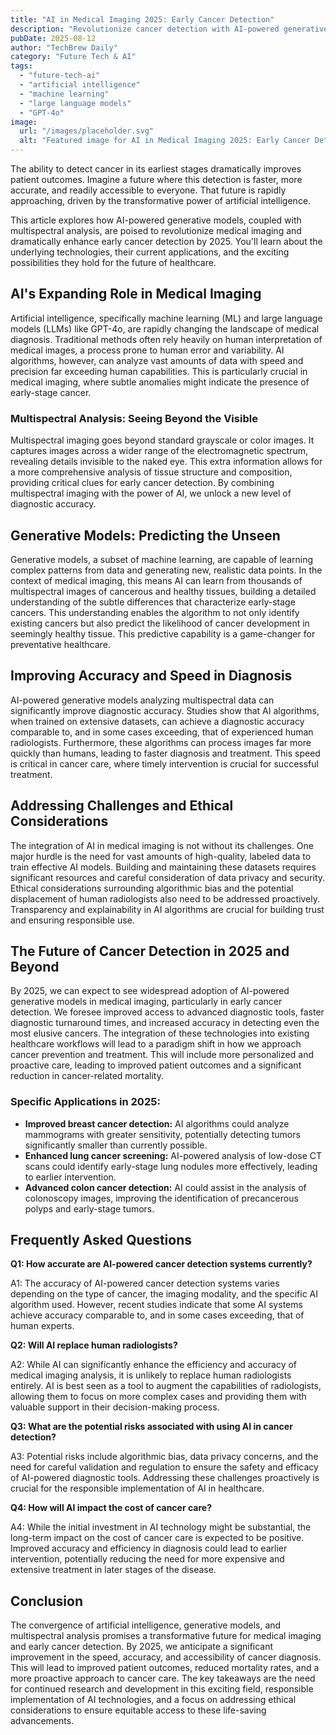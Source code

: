 ```yaml
---
title: "AI in Medical Imaging 2025: Early Cancer Detection"
description: "Revolutionize cancer detection with AI-powered generative models & multispectral analysis. Learn how machine learning enhances early diagnosis for better outcomes. Read now!"
pubDate: 2025-08-12
author: "TechBrew Daily"
category: "Future Tech & AI"
tags:
  - "future-tech-ai"
  - "artificial intelligence"
  - "machine learning"
  - "large language models"
  - "GPT-4o"
image:
  url: "/images/placeholder.svg"
  alt: "Featured image for AI in Medical Imaging 2025: Early Cancer Detection"
---
```


The ability to detect cancer in its earliest stages dramatically improves patient outcomes.  Imagine a future where this detection is faster, more accurate, and readily accessible to everyone.  That future is rapidly approaching, driven by the transformative power of artificial intelligence.


This article explores how AI-powered generative models, coupled with multispectral analysis, are poised to revolutionize medical imaging and dramatically enhance early cancer detection by 2025.  You'll learn about the underlying technologies, their current applications, and the exciting possibilities they hold for the future of healthcare.


## AI's Expanding Role in Medical Imaging

Artificial intelligence, specifically machine learning (ML) and large language models (LLMs) like GPT-4o, are rapidly changing the landscape of medical diagnosis.  Traditional methods often rely heavily on human interpretation of medical images, a process prone to human error and variability.  AI algorithms, however, can analyze vast amounts of data with speed and precision far exceeding human capabilities.  This is particularly crucial in medical imaging, where subtle anomalies might indicate the presence of early-stage cancer.


### Multispectral Analysis: Seeing Beyond the Visible

Multispectral imaging goes beyond standard grayscale or color images. It captures images across a wider range of the electromagnetic spectrum, revealing details invisible to the naked eye.  This extra information allows for a more comprehensive analysis of tissue structure and composition, providing critical clues for early cancer detection. By combining multispectral imaging with the power of AI, we unlock a new level of diagnostic accuracy.


## Generative Models: Predicting the Unseen

Generative models, a subset of machine learning, are capable of learning complex patterns from data and generating new, realistic data points.  In the context of medical imaging, this means AI can learn from thousands of multispectral images of cancerous and healthy tissues,  building a detailed understanding of the subtle differences that characterize early-stage cancers.  This understanding enables the algorithm to not only identify existing cancers but also predict the likelihood of cancer development in seemingly healthy tissue.  This predictive capability is a game-changer for preventative healthcare.


##  Improving Accuracy and Speed in Diagnosis

AI-powered generative models analyzing multispectral data can significantly improve diagnostic accuracy. Studies show that AI algorithms, when trained on extensive datasets, can achieve a diagnostic accuracy comparable to, and in some cases exceeding, that of experienced human radiologists.  Furthermore, these algorithms can process images far more quickly than humans, leading to faster diagnosis and treatment.  This speed is critical in cancer care, where timely intervention is crucial for successful treatment.


## Addressing Challenges and Ethical Considerations

The integration of AI in medical imaging is not without its challenges.  One major hurdle is the need for vast amounts of high-quality, labeled data to train effective AI models.  Building and maintaining these datasets requires significant resources and careful consideration of data privacy and security.  Ethical considerations surrounding algorithmic bias and the potential displacement of human radiologists also need to be addressed proactively.  Transparency and explainability in AI algorithms are crucial for building trust and ensuring responsible use.


##  The Future of Cancer Detection in 2025 and Beyond

By 2025, we can expect to see widespread adoption of AI-powered generative models in medical imaging, particularly in early cancer detection.  We foresee improved access to advanced diagnostic tools, faster diagnostic turnaround times, and increased accuracy in detecting even the most elusive cancers.  The integration of these technologies into existing healthcare workflows will lead to a paradigm shift in how we approach cancer prevention and treatment.  This will include more personalized and proactive care, leading to improved patient outcomes and a significant reduction in cancer-related mortality.

###  Specific Applications in 2025:

*   **Improved breast cancer detection:**  AI algorithms could analyze mammograms with greater sensitivity, potentially detecting tumors significantly smaller than currently possible.
*   **Enhanced lung cancer screening:**  AI-powered analysis of low-dose CT scans could identify early-stage lung nodules more effectively, leading to earlier intervention.
*   **Advanced colon cancer detection:**  AI could assist in the analysis of colonoscopy images, improving the identification of precancerous polyps and early-stage tumors.


## Frequently Asked Questions

**Q1: How accurate are AI-powered cancer detection systems currently?**

A1: The accuracy of AI-powered cancer detection systems varies depending on the type of cancer, the imaging modality, and the specific AI algorithm used. However, recent studies indicate that some AI systems achieve accuracy comparable to, and in some cases exceeding, that of human experts.


**Q2: Will AI replace human radiologists?**

A2:  While AI can significantly enhance the efficiency and accuracy of medical imaging analysis, it is unlikely to replace human radiologists entirely.  AI is best seen as a tool to augment the capabilities of radiologists, allowing them to focus on more complex cases and providing them with valuable support in their decision-making process.


**Q3: What are the potential risks associated with using AI in cancer detection?**

A3: Potential risks include algorithmic bias, data privacy concerns, and the need for careful validation and regulation to ensure the safety and efficacy of AI-powered diagnostic tools.  Addressing these challenges proactively is crucial for the responsible implementation of AI in healthcare.


**Q4: How will AI impact the cost of cancer care?**

A4:  While the initial investment in AI technology might be substantial, the long-term impact on the cost of cancer care is expected to be positive. Improved accuracy and efficiency in diagnosis could lead to earlier intervention, potentially reducing the need for more expensive and extensive treatment in later stages of the disease.



## Conclusion

The convergence of artificial intelligence, generative models, and multispectral analysis promises a transformative future for medical imaging and early cancer detection.  By 2025, we anticipate a significant improvement in the speed, accuracy, and accessibility of cancer diagnosis.  This will lead to improved patient outcomes, reduced mortality rates, and a more proactive approach to cancer care.  The key takeaways are the need for continued research and development in this exciting field, responsible implementation of AI technologies, and a focus on addressing ethical considerations to ensure equitable access to these life-saving advancements.